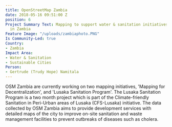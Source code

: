 ```yaml
---
title: OpenStreetMap Zambia
date: 2018-05-16 09:51:00 Z
position: 6
Project Summary Text: Mapping to support water & sanitation initiatives and decentralization
  in Zambia
Feature Image: "/uploads/zambiaphoto.PNG"
Is Community-Led: true
Country:
- Zambia
Impact Area:
- Water & Sanitation
- Sustainable Cities
Person:
- Gertrude (Trudy Hope) Namitala
---
```


OSM Zambia are currently working on two mapping initiatives, 'Mapping for Decentralization', and 'Lusaka Sanitation Program'. The Lusaka Sanitation Program is a two month project which is part of the Climate-friendly Sanitation in Peri-Urban areas of Lusaka (CFS-Lusaka) initiative. The data collected by OSM Zambia aims to provide development services with detailed maps of the city to improve on-site sanitation and waste management facilities to prevent outbreaks of diseases such as cholera. 